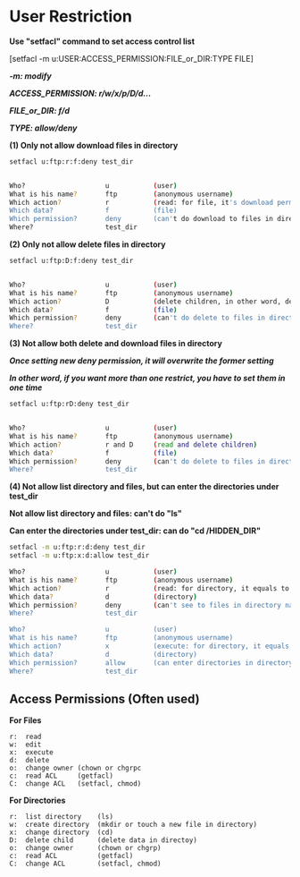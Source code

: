 # User Restriction

**Use "setfacl" command to set access control list** 

[setfacl -m u:USER:ACCESS_PERMISSION:FILE_or_DIR:TYPE  FILE]

***-m:                   modify*** 

***ACCESS_PERMISSION:    r/w/x/p/D/d...***

***FILE_or_DIR:          f/d***

***TYPE:                 allow/deny***

**(1)  Only not allow download files in directory**
```bash
setfacl u:ftp:r:f:deny test_dir


Who?                    u           (user)
What is his name?       ftp         (anonymous username)
Which action?           r           (read: for file, it's download permission)
Which data?             f           (file)
Which permission?       deny        (can't do download to files in directory named test_dir)
Where?                  test_dir    
```

**(2)  Only not allow delete files in directory**
```bash
setfacl u:ftp:D:f:deny test_dir


Who?                    u           (user)
What is his name?       ftp         (anonymous username)
Which action?           D           (delete children, in other word, delete files in directory)
Which data?             f           (file)
Which permission?       deny        (can't do delete to files in directory named test_dir)
Where?                  test_dir    
```
**(3)  Not allow both delete and download files in directory**

***Once setting new deny permission, it will overwrite the former setting***

***In other word, if you want more than one restrict, you have to set them in one time***
```bash
setfacl u:ftp:rD:deny test_dir


Who?                    u           (user)
What is his name?       ftp         (anonymous username)
Which action?           r and D     (read and delete children)
Which data?             f           (file)
Which permission?       deny        (can't do delete to files in directory named test_dir)
Where?                  test_dir
```
**(4)  Not allow list directory and files, but can enter the directories under test_dir**

**Not allow list directory and files: can't do "ls"**

**Can enter the directories under test_dir: can do "cd /HIDDEN_DIR"**

```bash
setfacl -m u:ftp:r:d:deny test_dir
setfacl -m u:ftp:x:d:allow test_dir

Who?                    u           (user)
What is his name?       ftp         (anonymous username)
Which action?           r           (read: for directory, it equals to "ls")
Which data?             d           (directory)
Which permission?       deny        (can't see to files in directory named test_dir)
Where?                  test_dir

Who?                    u           (user)
What is his name?       ftp         (anonymous username)
Which action?           x           (execute: for directory, it equals to "cd")
Which data?             d           (directory)
Which permission?       allow       (can enter directories in directory named test_dir)
Where?                  test_dir
```
## Access Permissions (Often used)
**For Files**
```
r:  read
w:  edit
x:  execute
d:  delete
o:  change owner (chown or chgrpc
c:  read ACL     (getfacl)
C:  change ACL   (setfacl, chmod)
```
**For Directories**
```
r:  list directory    (ls)
w:  create directory  (mkdir or touch a new file in directory)
x:  change directory  (cd)
D:  delete child      (delete data in directoy)
o:  change owner      (chown or chgrp)
c:  read ACL          (getfacl)
C:  change ACL        (setfacl, chmod)
```
